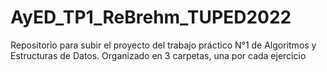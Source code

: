 # AyED_TP1_ReBrehm_TUPED2022
Repositorio para subir el proyecto del trabajo práctico N°1 de Algoritmos y Estructuras de Datos.
Organizado en 3 carpetas, una por cada ejercicio
